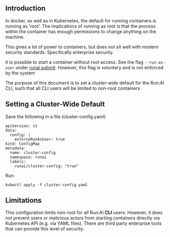 ## Introduction

In docker, as well as in Kubernetes, the default for running containers is running as 'root'. The implications of running as root is that the process within the container has enough permissions to change anything on the machine. 

This gives a lot of power to containers, but does not sit well with modern security standards. Specifically enterprise security. 

It is possible to start a container without root access. See the flag ``--run-as-user`` under [runai submit](../../Researcher/cli-reference/runai-submit.md). However, this flag is voluntary and is not enforced by the system

The purpose of this document is to set a cluster-wide default for the Run:AI CLI, such that all CLI users will be limited to non-root containers

## Setting a Cluster-Wide Default

Save the following in a file (cluster-config.yaml)

    apiVersion: v1
    data:
      config: |
        enforceRunAsUser: true
    kind: ConfigMap
    metadata:
      name: cluster-config
      namespace: runai
      labels:
        runai/cluster-config: "true"

Run:

    kubectl apply -f cluster-config.yaml

## Limitations

This configuration limits non-root for all Run:AI __CLI__ users. However, it does not prevent users or malicious actors from starting containers directly via Kubernetes API (e.g. via YAML files). There are third party enterprise tools that can provide this level of security. 
 